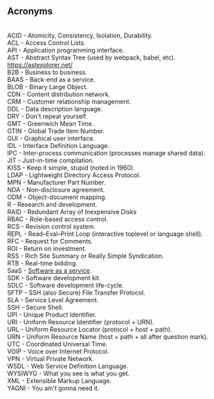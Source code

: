Acronyms
-

<br>ACID    - Atomicity, Consistency, Isolation, Durability.
<br>ACL     - Access Control Lists.
<br>API     - Application programming interface.
<br>AST     - Abstract Syntax Tree (used by webpack, babel, etc). https://astexplorer.net/
<br>B2B     - Business to business.
<br>BAAS    - Back-end as a service.
<br>BLOB    - Binary Large Object.
<br>CDN     - Content distribution network.
<br>CRM     - Customer relationship management.
<br>DDL     - Data description language.
<br>DRY     - Don't repeat yourself.
<br>GMT     - Greenwich Mean Time.
<br>GTIN    - Global Trade Item Number.
<br>GUI     - Graphical user interface.
<br>IDL     - Interface Definition Language.
<br>IPC     - Inter-process communication (processes manage shared data).
<br>JIT     - Just-in-time compilation.
<br>KISS    - Keep it simple, stupid (noted in 1960).
<br>LDAP    - Lightweight Directory Access Protocol.
<br>MPN     - Manufacturer Part Number.
<br>NDA     - Non-disclosure agreement.
<br>ODM     - Object-document mapping.
<br>R       - Research and development.
<br>RAID    - Redundant Array of Inexpensive Disks 
<br>RBAC    - Role-based access control.
<br>RCS     - Revision control system.
<br>REPL    - Read–Eval–Print Loop (interactive toplevel or language shell).
<br>RFC     - Request for Comments.
<br>ROI     - Return on investment.
<br>RSS     - Rich Site Summary or Really Simple Syndication.
<br>RTB     - Real-time bidding.
<br>SaaS    - [Software as a service](https://twitter.com/cn007b/status/1024010042838851585).
<br>SDK     - Software development kit.
<br>SDLC    - Software development life-cycle.
<br>SFTP    - SSH (also Secure) File Transfer Protocol.
<br>SLA     - Service Level Agreement.
<br>SSH     - Secure Shell.
<br>UPI     - Unique Product Identifier.
<br>URI     - Uniform Resource Identifier (protocol + URN).
<br>URL     - Uniform Resource Locator (protocol + host + path).
<br>URN     - Uniform Resource Name (host + path + all after question mark).
<br>UTC     - Coordinated Universal Time.
<br>VOIP    - Voice over Internet Protocol.
<br>VPN     - Virtual Private Network.
<br>WSDL    - Web Service Definition Language.
<br>WYSIWYG - What you see is what you get.
<br>XML     - Extensible Markup Language.
<br>YAGNI   - You ain't gonna need it.
